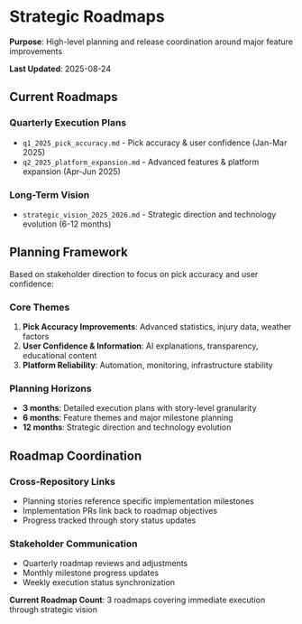 # Strategic Roadmaps

**Purpose**: High-level planning and release coordination around major feature improvements

**Last Updated**: 2025-08-24

## Current Roadmaps

### Quarterly Execution Plans
- `q1_2025_pick_accuracy.md` - Pick accuracy & user confidence (Jan-Mar 2025)
- `q2_2025_platform_expansion.md` - Advanced features & platform expansion (Apr-Jun 2025)

### Long-Term Vision  
- `strategic_vision_2025_2026.md` - Strategic direction and technology evolution (6-12 months)

## Planning Framework

Based on stakeholder direction to focus on pick accuracy and user confidence:

### Core Themes
1. **Pick Accuracy Improvements**: Advanced statistics, injury data, weather factors
2. **User Confidence & Information**: AI explanations, transparency, educational content  
3. **Platform Reliability**: Automation, monitoring, infrastructure stability

### Planning Horizons
- **3 months**: Detailed execution plans with story-level granularity
- **6 months**: Feature themes and major milestone planning  
- **12 months**: Strategic direction and technology evolution

## Roadmap Coordination

### Cross-Repository Links
- Planning stories reference specific implementation milestones
- Implementation PRs link back to roadmap objectives
- Progress tracked through story status updates

### Stakeholder Communication
- Quarterly roadmap reviews and adjustments
- Monthly milestone progress updates
- Weekly execution status synchronization

**Current Roadmap Count**: 3 roadmaps covering immediate execution through strategic vision
